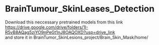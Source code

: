 # BrainTumour_SkinLeases_Detection

Download this neccessary pretrained models from this link <br>
https://drive.google.com/drive/folders/1I-R5vB8AQag5ziYO9nPeGt1nJ8OAQOXD?usp=drive_link <br>
and store it in BrainTumor_SkinLesions_project/Brain_Skin_Mask/home/
